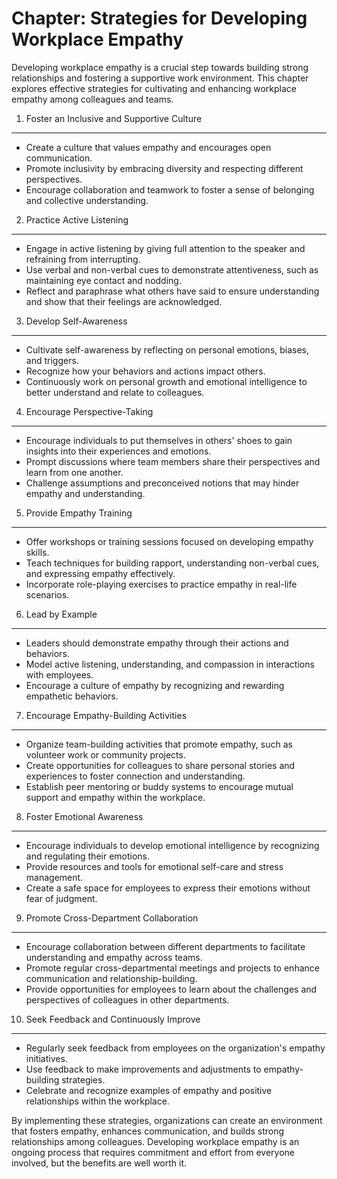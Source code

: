 Chapter: Strategies for Developing Workplace Empathy
====================================================

Developing workplace empathy is a crucial step towards building strong relationships and fostering a supportive work environment. This chapter explores effective strategies for cultivating and enhancing workplace empathy among colleagues and teams.

1. Foster an Inclusive and Supportive Culture
---------------------------------------------

* Create a culture that values empathy and encourages open communication.
* Promote inclusivity by embracing diversity and respecting different perspectives.
* Encourage collaboration and teamwork to foster a sense of belonging and collective understanding.

2. Practice Active Listening
----------------------------

* Engage in active listening by giving full attention to the speaker and refraining from interrupting.
* Use verbal and non-verbal cues to demonstrate attentiveness, such as maintaining eye contact and nodding.
* Reflect and paraphrase what others have said to ensure understanding and show that their feelings are acknowledged.

3. Develop Self-Awareness
-------------------------

* Cultivate self-awareness by reflecting on personal emotions, biases, and triggers.
* Recognize how your behaviors and actions impact others.
* Continuously work on personal growth and emotional intelligence to better understand and relate to colleagues.

4. Encourage Perspective-Taking
-------------------------------

* Encourage individuals to put themselves in others' shoes to gain insights into their experiences and emotions.
* Prompt discussions where team members share their perspectives and learn from one another.
* Challenge assumptions and preconceived notions that may hinder empathy and understanding.

5. Provide Empathy Training
---------------------------

* Offer workshops or training sessions focused on developing empathy skills.
* Teach techniques for building rapport, understanding non-verbal cues, and expressing empathy effectively.
* Incorporate role-playing exercises to practice empathy in real-life scenarios.

6. Lead by Example
------------------

* Leaders should demonstrate empathy through their actions and behaviors.
* Model active listening, understanding, and compassion in interactions with employees.
* Encourage a culture of empathy by recognizing and rewarding empathetic behaviors.

7. Encourage Empathy-Building Activities
----------------------------------------

* Organize team-building activities that promote empathy, such as volunteer work or community projects.
* Create opportunities for colleagues to share personal stories and experiences to foster connection and understanding.
* Establish peer mentoring or buddy systems to encourage mutual support and empathy within the workplace.

8. Foster Emotional Awareness
-----------------------------

* Encourage individuals to develop emotional intelligence by recognizing and regulating their emotions.
* Provide resources and tools for emotional self-care and stress management.
* Create a safe space for employees to express their emotions without fear of judgment.

9. Promote Cross-Department Collaboration
-----------------------------------------

* Encourage collaboration between different departments to facilitate understanding and empathy across teams.
* Promote regular cross-departmental meetings and projects to enhance communication and relationship-building.
* Provide opportunities for employees to learn about the challenges and perspectives of colleagues in other departments.

10. Seek Feedback and Continuously Improve
------------------------------------------

* Regularly seek feedback from employees on the organization's empathy initiatives.
* Use feedback to make improvements and adjustments to empathy-building strategies.
* Celebrate and recognize examples of empathy and positive relationships within the workplace.

By implementing these strategies, organizations can create an environment that fosters empathy, enhances communication, and builds strong relationships among colleagues. Developing workplace empathy is an ongoing process that requires commitment and effort from everyone involved, but the benefits are well worth it.
